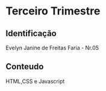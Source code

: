 # Terceiro Trimestre  

## Identificação
Evelyn Janine de Freitas Faria - Nr.05

## Conteudo
HTML,CSS e Javascript
